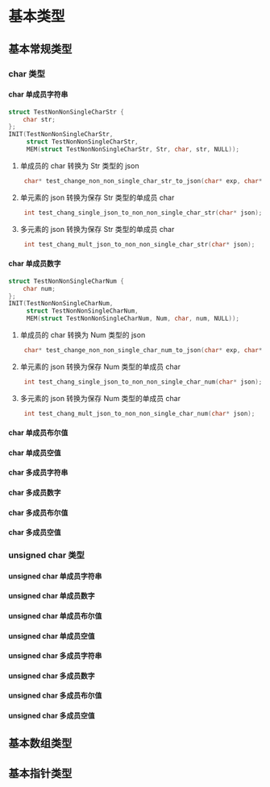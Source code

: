 <!--
 * @Author       : lqm283
 * @Date         : 2023-01-06 08:56:26
 * @LastEditTime : 2023-01-06 14:54:01
 * @LastEditors  : lqm283
 * --------------------------------------------------------------------------------<
 * @Description  : Please edit a descrition about this file at here.
 * --------------------------------------------------------------------------------<
 * @FilePath     : /jsonc/doc/test.md
-->

# 基本类型

## 基本常规类型

### char 类型

#### char 单成员字符串

```c
struct TestNonNonSingleCharStr {
    char str;
};
INIT(TestNonNonSingleCharStr,
     struct TestNonNonSingleCharStr,
     MEM(struct TestNonNonSingleCharStr, Str, char, str, NULL));
```

1. 单成员的 char 转换为 Str 类型的 json

   ```c
    char* test_change_non_non_single_char_str_to_json(char* exp, char* real);
   ```

2. 单元素的 json 转换为保存 Str 类型的单成员 char

   ```c
    int test_chang_single_json_to_non_non_single_char_str(char* json);
   ```

3. 多元素的 json 转换为保存 Str 类型的单成员 char

   ```c
    int test_chang_mult_json_to_non_non_single_char_str(char* json);
   ```


#### char 单成员数字

```c
struct TestNonNonSingleCharNum {
    char num;
};
INIT(TestNonNonSingleCharNum,
     struct TestNonNonSingleCharNum,
     MEM(struct TestNonNonSingleCharNum, Num, char, num, NULL));
```

1. 单成员的 char 转换为 Num 类型的 json

   ```c
    char* test_change_non_non_single_char_num_to_json(char* exp, char* real);
   ```

2. 单元素的 json 转换为保存 Num 类型的单成员 char

   ```c
    int test_chang_single_json_to_non_non_single_char_num(char* json);
   ```

3. 多元素的 json 转换为保存 Num 类型的单成员 char

   ```c
    int test_chang_mult_json_to_non_non_single_char_num(char* json);
   ```

#### char 单成员布尔值

#### char 单成员空值

#### char 多成员字符串

#### char 多成员数字

#### char 多成员布尔值

#### char 多成员空值

### unsigned char 类型

#### unsigned char 单成员字符串

#### unsigned char 单成员数字

#### unsigned char 单成员布尔值

#### unsigned char 单成员空值

#### unsigned char 多成员字符串

#### unsigned char 多成员数字

#### unsigned char 多成员布尔值

#### unsigned char 多成员空值

## 基本数组类型

## 基本指针类型
